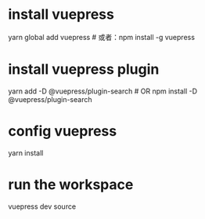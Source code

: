 
# install vuepress

yarn global add vuepress # 或者：npm install -g vuepress


# install vuepress plugin

yarn add -D @vuepress/plugin-search  # OR npm install -D @vuepress/plugin-search 


# config vuepress

yarn install

# run the workspace

vuepress dev source


